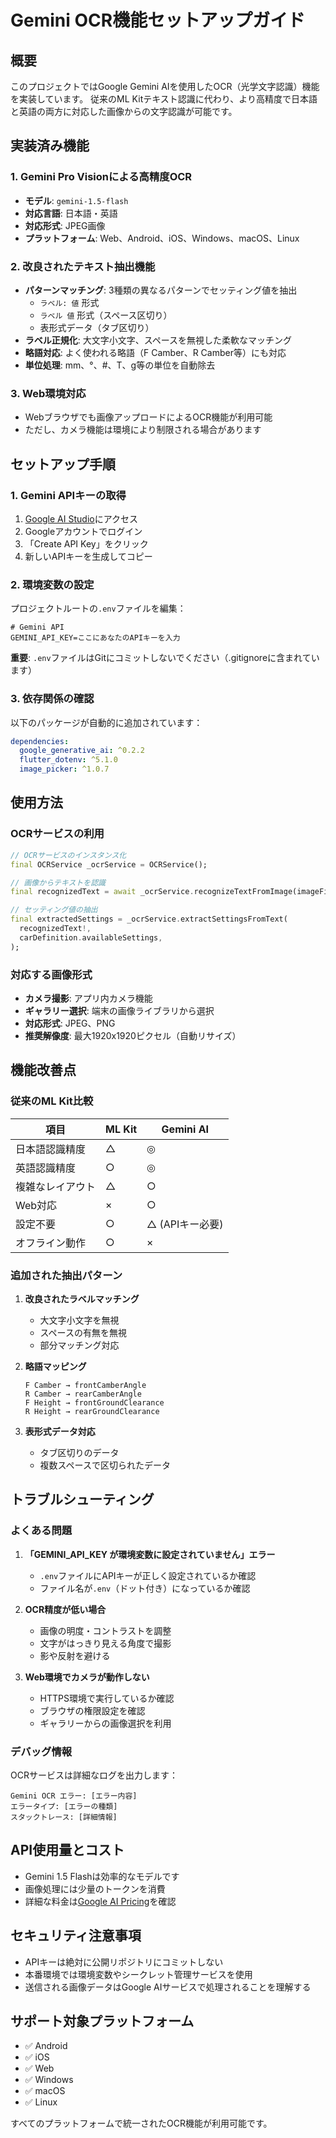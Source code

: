 # Gemini OCR機能セットアップガイド

## 概要

このプロジェクトではGoogle Gemini AIを使用したOCR（光学文字認識）機能を実装しています。
従来のML Kitテキスト認識に代わり、より高精度で日本語と英語の両方に対応した画像からの文字認識が可能です。

## 実装済み機能

### 1. Gemini Pro Visionによる高精度OCR
- **モデル**: `gemini-1.5-flash`
- **対応言語**: 日本語・英語
- **対応形式**: JPEG画像
- **プラットフォーム**: Web、Android、iOS、Windows、macOS、Linux

### 2. 改良されたテキスト抽出機能
- **パターンマッチング**: 3種類の異なるパターンでセッティング値を抽出
  - `ラベル: 値` 形式
  - `ラベル 値` 形式（スペース区切り）
  - 表形式データ（タブ区切り）
- **ラベル正規化**: 大文字小文字、スペースを無視した柔軟なマッチング
- **略語対応**: よく使われる略語（F Camber、R Camber等）にも対応
- **単位処理**: mm、°、#、T、g等の単位を自動除去

### 3. Web環境対応
- Webブラウザでも画像アップロードによるOCR機能が利用可能
- ただし、カメラ機能は環境により制限される場合があります

## セットアップ手順

### 1. Gemini APIキーの取得

1. [Google AI Studio](https://makersuite.google.com/app/apikey)にアクセス
2. Googleアカウントでログイン
3. 「Create API Key」をクリック
4. 新しいAPIキーを生成してコピー

### 2. 環境変数の設定

プロジェクトルートの`.env`ファイルを編集：

```env
# Gemini API
GEMINI_API_KEY=ここにあなたのAPIキーを入力
```

**重要**: `.env`ファイルはGitにコミットしないでください（.gitignoreに含まれています）

### 3. 依存関係の確認

以下のパッケージが自動的に追加されています：

```yaml
dependencies:
  google_generative_ai: ^0.2.2
  flutter_dotenv: ^5.1.0
  image_picker: ^1.0.7
```

## 使用方法

### OCRサービスの利用

```dart
// OCRサービスのインスタンス化
final OCRService _ocrService = OCRService();

// 画像からテキストを認識
final recognizedText = await _ocrService.recognizeTextFromImage(imageFile);

// セッティング値の抽出
final extractedSettings = _ocrService.extractSettingsFromText(
  recognizedText!,
  carDefinition.availableSettings,
);
```

### 対応する画像形式

- **カメラ撮影**: アプリ内カメラ機能
- **ギャラリー選択**: 端末の画像ライブラリから選択
- **対応形式**: JPEG、PNG
- **推奨解像度**: 最大1920x1920ピクセル（自動リサイズ）

## 機能改善点

### 従来のML Kit比較

| 項目 | ML Kit | Gemini AI |
|------|--------|-----------|
| 日本語認識精度 | △ | ◎ |
| 英語認識精度 | ○ | ◎ |
| 複雑なレイアウト | △ | ○ |
| Web対応 | × | ○ |
| 設定不要 | ○ | △ (APIキー必要) |
| オフライン動作 | ○ | × |

### 追加された抽出パターン

1. **改良されたラベルマッチング**
   - 大文字小文字を無視
   - スペースの有無を無視
   - 部分マッチング対応

2. **略語マッピング**
   ```
   F Camber → frontCamberAngle
   R Camber → rearCamberAngle
   F Height → frontGroundClearance
   R Height → rearGroundClearance
   ```

3. **表形式データ対応**
   - タブ区切りのデータ
   - 複数スペースで区切られたデータ

## トラブルシューティング

### よくある問題

1. **「GEMINI_API_KEY が環境変数に設定されていません」エラー**
   - `.env`ファイルにAPIキーが正しく設定されているか確認
   - ファイル名が`.env`（ドット付き）になっているか確認

2. **OCR精度が低い場合**
   - 画像の明度・コントラストを調整
   - 文字がはっきり見える角度で撮影
   - 影や反射を避ける

3. **Web環境でカメラが動作しない**
   - HTTPS環境で実行しているか確認
   - ブラウザの権限設定を確認
   - ギャラリーからの画像選択を利用

### デバッグ情報

OCRサービスは詳細なログを出力します：

```
Gemini OCR エラー: [エラー内容]
エラータイプ: [エラーの種類]
スタックトレース: [詳細情報]
```

## API使用量とコスト

- Gemini 1.5 Flashは効率的なモデルです
- 画像処理には少量のトークンを消費
- 詳細な料金は[Google AI Pricing](https://ai.google.dev/pricing)を確認

## セキュリティ注意事項

- APIキーは絶対に公開リポジトリにコミットしない
- 本番環境では環境変数やシークレット管理サービスを使用
- 送信される画像データはGoogle AIサービスで処理されることを理解する

## サポート対象プラットフォーム

- ✅ Android
- ✅ iOS  
- ✅ Web
- ✅ Windows
- ✅ macOS
- ✅ Linux

すべてのプラットフォームで統一されたOCR機能が利用可能です。 